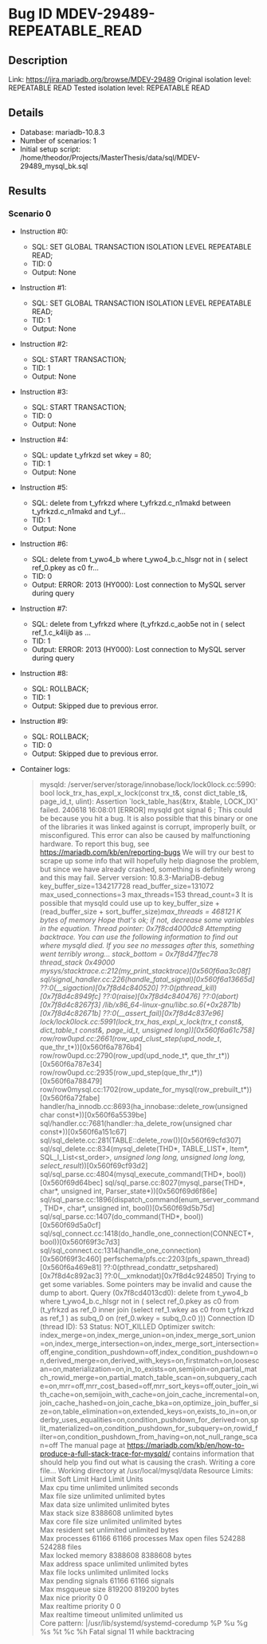 # Bug ID MDEV-29489-REPEATABLE_READ

## Description

Link:                     https://jira.mariadb.org/browse/MDEV-29489
Original isolation level: REPEATABLE READ
Tested isolation level:   REPEATABLE READ


## Details
 * Database: mariadb-10.8.3
 * Number of scenarios: 1
 * Initial setup script: /home/theodor/Projects/MasterThesis/data/sql/MDEV-29489_mysql_bk.sql

## Results
### Scenario 0
 * Instruction #0:
     - SQL:  SET GLOBAL TRANSACTION ISOLATION LEVEL REPEATABLE READ;
     - TID: 0
     - Output: None
 * Instruction #1:
     - SQL:  SET GLOBAL TRANSACTION ISOLATION LEVEL REPEATABLE READ;
     - TID: 1
     - Output: None
 * Instruction #2:
     - SQL:  START TRANSACTION;
     - TID: 1
     - Output: None
 * Instruction #3:
     - SQL:  START TRANSACTION;
     - TID: 0
     - Output: None
 * Instruction #4:
     - SQL:  update t_yfrkzd set wkey = 80;
     - TID: 1
     - Output: None
 * Instruction #5:
     - SQL:  delete from t_yfrkzd where t_yfrkzd.c_n1makd between t_yfrkzd.c_n1makd and t_yf...
     - TID: 1
     - Output: None
 * Instruction #6:
     - SQL:  delete from t_ywo4_b where t_ywo4_b.c_hlsgr not in ( select ref_0.pkey as c0 fr...
     - TID: 0
     - Output: ERROR: 2013 (HY000): Lost connection to MySQL server during query
 * Instruction #7:
     - SQL:  delete from t_yfrkzd where (t_yfrkzd.c_aob5e not in ( select ref_1.c_k4lijb as ...
     - TID: 1
     - Output: ERROR: 2013 (HY000): Lost connection to MySQL server during query
 * Instruction #8:
     - SQL:  ROLLBACK;
     - TID: 1
     - Output: Skipped due to previous error.
 * Instruction #9:
     - SQL:  ROLLBACK;
     - TID: 0
     - Output: Skipped due to previous error.

 * Container logs:
   > mysqld: /server/server/storage/innobase/lock/lock0lock.cc:5990: bool lock_trx_has_expl_x_lock(const trx_t&, const dict_table_t&, page_id_t, ulint): Assertion `lock_table_has(&trx, &table, LOCK_IX)' failed.
   > 240618 16:08:01 [ERROR] mysqld got signal 6 ;
   > This could be because you hit a bug. It is also possible that this binary
   > or one of the libraries it was linked against is corrupt, improperly built,
   > or misconfigured. This error can also be caused by malfunctioning hardware.
   > To report this bug, see https://mariadb.com/kb/en/reporting-bugs
   > We will try our best to scrape up some info that will hopefully help
   > diagnose the problem, but since we have already crashed, 
   > something is definitely wrong and this may fail.
   > Server version: 10.8.3-MariaDB-debug
   > key_buffer_size=134217728
   > read_buffer_size=131072
   > max_used_connections=3
   > max_threads=153
   > thread_count=3
   > It is possible that mysqld could use up to 
   > key_buffer_size + (read_buffer_size + sort_buffer_size)*max_threads = 468121 K  bytes of memory
   > Hope that's ok; if not, decrease some variables in the equation.
   > Thread pointer: 0x7f8cd4000dc8
   > Attempting backtrace. You can use the following information to find out
   > where mysqld died. If you see no messages after this, something went
   > terribly wrong...
   > stack_bottom = 0x7f8d47ffec78 thread_stack 0x49000
   > mysys/stacktrace.c:212(my_print_stacktrace)[0x560f6aa3c08f]
   > sql/signal_handler.cc:226(handle_fatal_signal)[0x560f6a13665d]
   > ??:0(__sigaction)[0x7f8d4c840520]
   > ??:0(pthread_kill)[0x7f8d4c8949fc]
   > ??:0(raise)[0x7f8d4c840476]
   > ??:0(abort)[0x7f8d4c8267f3]
   > /lib/x86_64-linux-gnu/libc.so.6(+0x2871b)[0x7f8d4c82671b]
   > ??:0(__assert_fail)[0x7f8d4c837e96]
   > lock/lock0lock.cc:5991(lock_trx_has_expl_x_lock(trx_t const&, dict_table_t const&, page_id_t, unsigned long))[0x560f6a61c758]
   > row/row0upd.cc:2661(row_upd_clust_step(upd_node_t*, que_thr_t*))[0x560f6a7876b4]
   > row/row0upd.cc:2790(row_upd(upd_node_t*, que_thr_t*))[0x560f6a787e34]
   > row/row0upd.cc:2935(row_upd_step(que_thr_t*))[0x560f6a788479]
   > row/row0mysql.cc:1702(row_update_for_mysql(row_prebuilt_t*))[0x560f6a72fabe]
   > handler/ha_innodb.cc:8693(ha_innobase::delete_row(unsigned char const*))[0x560f6a5539be]
   > sql/handler.cc:7681(handler::ha_delete_row(unsigned char const*))[0x560f6a151c67]
   > sql/sql_delete.cc:281(TABLE::delete_row())[0x560f69cfd307]
   > sql/sql_delete.cc:834(mysql_delete(THD*, TABLE_LIST*, Item*, SQL_I_List<st_order>*, unsigned long long, unsigned long long, select_result*))[0x560f69cf93d2]
   > sql/sql_parse.cc:4804(mysql_execute_command(THD*, bool))[0x560f69d64bec]
   > sql/sql_parse.cc:8027(mysql_parse(THD*, char*, unsigned int, Parser_state*))[0x560f69d6f86e]
   > sql/sql_parse.cc:1896(dispatch_command(enum_server_command, THD*, char*, unsigned int, bool))[0x560f69d5b75d]
   > sql/sql_parse.cc:1407(do_command(THD*, bool))[0x560f69d5a0cf]
   > sql/sql_connect.cc:1418(do_handle_one_connection(CONNECT*, bool))[0x560f69f3c7d3]
   > sql/sql_connect.cc:1314(handle_one_connection)[0x560f69f3c460]
   > perfschema/pfs.cc:2203(pfs_spawn_thread)[0x560f6a469e81]
   > ??:0(pthread_condattr_setpshared)[0x7f8d4c892ac3]
   > ??:0(__xmknodat)[0x7f8d4c924850]
   > Trying to get some variables.
   > Some pointers may be invalid and cause the dump to abort.
   > Query (0x7f8cd4013cd0): delete from t_ywo4_b where t_ywo4_b.c_hlsgr not in ( select ref_0.pkey as c0 from (t_yfrkzd as ref_0 inner join (select ref_1.wkey as c0 from t_yfrkzd as ref_1 ) as subq_0 on (ref_0.wkey = subq_0.c0 )))
   > Connection ID (thread ID): 53
   > Status: NOT_KILLED
   > Optimizer switch: index_merge=on,index_merge_union=on,index_merge_sort_union=on,index_merge_intersection=on,index_merge_sort_intersection=off,engine_condition_pushdown=off,index_condition_pushdown=on,derived_merge=on,derived_with_keys=on,firstmatch=on,loosescan=on,materialization=on,in_to_exists=on,semijoin=on,partial_match_rowid_merge=on,partial_match_table_scan=on,subquery_cache=on,mrr=off,mrr_cost_based=off,mrr_sort_keys=off,outer_join_with_cache=on,semijoin_with_cache=on,join_cache_incremental=on,join_cache_hashed=on,join_cache_bka=on,optimize_join_buffer_size=on,table_elimination=on,extended_keys=on,exists_to_in=on,orderby_uses_equalities=on,condition_pushdown_for_derived=on,split_materialized=on,condition_pushdown_for_subquery=on,rowid_filter=on,condition_pushdown_from_having=on,not_null_range_scan=off
   > The manual page at https://mariadb.com/kb/en/how-to-produce-a-full-stack-trace-for-mysqld/ contains
   > information that should help you find out what is causing the crash.
   > Writing a core file...
   > Working directory at /usr/local/mysql/data
   > Resource Limits:
   > Limit                     Soft Limit           Hard Limit           Units     
   > Max cpu time              unlimited            unlimited            seconds   
   > Max file size             unlimited            unlimited            bytes     
   > Max data size             unlimited            unlimited            bytes     
   > Max stack size            8388608              unlimited            bytes     
   > Max core file size        unlimited            unlimited            bytes     
   > Max resident set          unlimited            unlimited            bytes     
   > Max processes             61166                61166                processes 
   > Max open files            524288               524288               files     
   > Max locked memory         8388608              8388608              bytes     
   > Max address space         unlimited            unlimited            bytes     
   > Max file locks            unlimited            unlimited            locks     
   > Max pending signals       61166                61166                signals   
   > Max msgqueue size         819200               819200               bytes     
   > Max nice priority         0                    0                    
   > Max realtime priority     0                    0                    
   > Max realtime timeout      unlimited            unlimited            us        
   > Core pattern: |/usr/lib/systemd/systemd-coredump %P %u %g %s %t %c %h
   > Fatal signal 11 while backtracing
